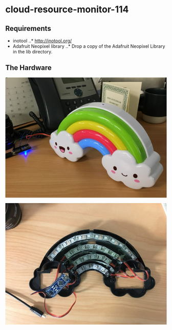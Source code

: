 # cloud-resource-monitor-114

## Requirements

* inotool
..* http://inotool.org/
* Adafruit Neopixel library
..* Drop a copy of the Adafruit Neopixel Library in the lib directory.

## The Hardware

![alt text](images/crm114.jpg "The CRM-114 Hardware")


![alt text](images/crm114-hardware.jpg "The CRM-114 Hardware")
